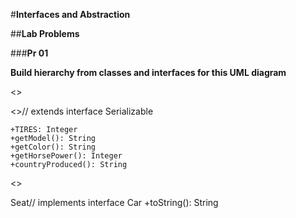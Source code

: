 #**Interfaces and Abstraction**

##**Lab Problems**

###**Pr 01**

__Build hierarchy from classes and interfaces for this UML diagram__

<<inteface>>

<<Car>>// extends interface Serializable
```
+TIRES: Integer
+getModel(): String
+getColor(): String
+getHorsePower(): Integer
+countryProduced(): String
```

<<Serializable>>

Seat// implements interface Car
+toString(): String
